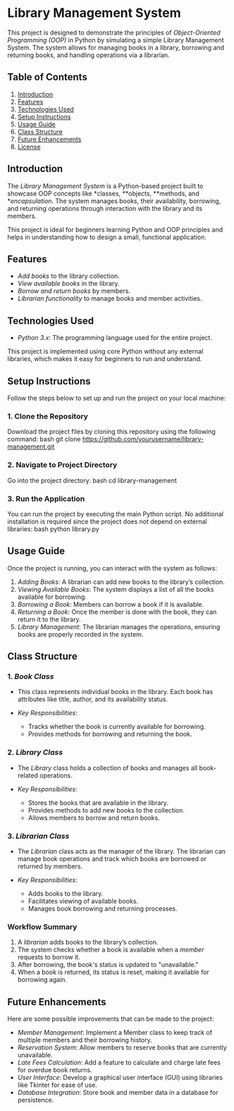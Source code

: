 # Library Management System

This project is designed to demonstrate the principles of *Object-Oriented Programming (OOP)* in Python by simulating a simple Library Management System. The system allows for managing books in a library, borrowing and returning books, and handling operations via a librarian.

## Table of Contents
1. [Introduction](#introduction)
2. [Features](#features)
3. [Technologies Used](#technologies-used)
4. [Setup Instructions](#setup-instructions)
5. [Usage Guide](#usage-guide)
6. [Class Structure](#class-structure)
7. [Future Enhancements](#future-enhancements)
8. [License](#license)

## Introduction

The *Library Management System* is a Python-based project built to showcase OOP concepts like *classes, **objects, **methods, and **encapsulation*. The system manages books, their availability, borrowing, and returning operations through interaction with the library and its members.

This project is ideal for beginners learning Python and OOP principles and helps in understanding how to design a small, functional application.

## Features

- *Add books* to the library collection.
- *View available books* in the library.
- *Borrow and return books* by members.
- *Librarian functionality* to manage books and member activities.
  
## Technologies Used

- *Python 3.x*: The programming language used for the entire project.
  
This project is implemented using core Python without any external libraries, which makes it easy for beginners to run and understand.

## Setup Instructions

Follow the steps below to set up and run the project on your local machine:

### 1. Clone the Repository
Download the project files by cloning this repository using the following command:
bash
git clone https://github.com/yourusername/library-management.git


### 2. Navigate to Project Directory
Go into the project directory:
bash
cd library-management


### 3. Run the Application
You can run the project by executing the main Python script. No additional installation is required since the project does not depend on external libraries:
bash
python library.py


## Usage Guide

Once the project is running, you can interact with the system as follows:

1. *Adding Books*: A librarian can add new books to the library’s collection.
2. *Viewing Available Books*: The system displays a list of all the books available for borrowing.
3. *Borrowing a Book*: Members can borrow a book if it is available.
4. *Returning a Book*: Once the member is done with the book, they can return it to the library.
5. *Library Management*: The librarian manages the operations, ensuring books are properly recorded in the system.

## Class Structure

### 1. *Book Class*
   - This class represents individual books in the library. Each book has attributes like title, author, and its availability status.
   
   - *Key Responsibilities*:
     - Tracks whether the book is currently available for borrowing.
     - Provides methods for borrowing and returning the book.

### 2. *Library Class*
   - The *Library* class holds a collection of books and manages all book-related operations.
   
   - *Key Responsibilities*:
     - Stores the books that are available in the library.
     - Provides methods to add new books to the collection.
     - Allows members to borrow and return books.

### 3. *Librarian Class*
   - The *Librarian* class acts as the manager of the library. The librarian can manage book operations and track which books are borrowed or returned by members.
   
   - *Key Responsibilities*:
     - Adds books to the library.
     - Facilitates viewing of available books.
     - Manages book borrowing and returning processes.

### Workflow Summary

1. A *librarian* adds books to the library’s collection.
2. The system checks whether a book is available when a *member* requests to borrow it.
3. After borrowing, the book's status is updated to "unavailable."
4. When a book is returned, its status is reset, making it available for borrowing again.

## Future Enhancements

Here are some possible improvements that can be made to the project:

- *Member Management*: Implement a Member class to keep track of multiple members and their borrowing history.
- *Reservation System*: Allow members to reserve books that are currently unavailable.
- *Late Fees Calculation*: Add a feature to calculate and charge late fees for overdue book returns.
- *User Interface*: Develop a graphical user interface (GUI) using libraries like Tkinter for ease of use.
- *Database Integration*: Store book and member data in a database for persistence.

